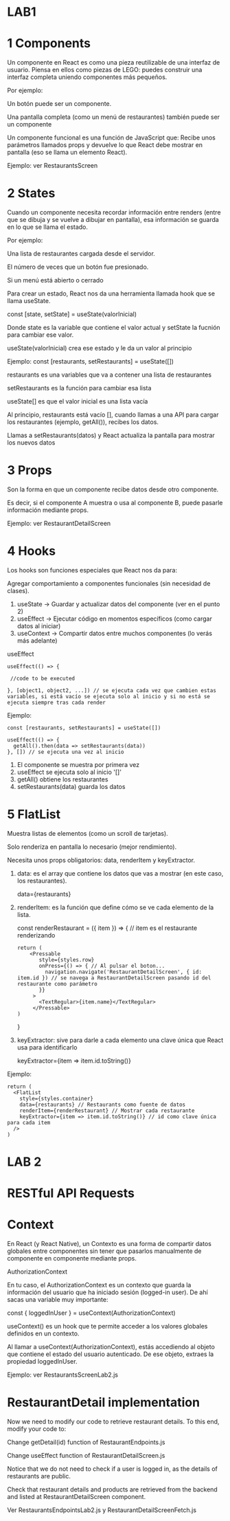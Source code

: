 # LAB1 
# 1 Components
Un componente en React es como una pieza reutilizable de una interfaz de usuario. Piensa en ellos como piezas de LEGO: puedes construir una interfaz completa uniendo componentes más pequeños.

Por ejemplo:

Un botón puede ser un componente.

Una pantalla completa (como un menú de restaurantes) también puede ser un componente

Un componente funcional es una función de JavaScript que:
Recibe unos parámetros llamados props y devuelve lo que React debe mostrar en pantalla (eso se llama un elemento React).

Ejemplo: ver RestaurantsScreen

# 2 States
Cuando un componente necesita recordar información entre renders (entre que se dibuja y se vuelve a dibujar en pantalla), esa información se guarda en lo que se llama el estado.

Por ejemplo:

Una lista de restaurantes cargada desde el servidor.

El número de veces que un botón fue presionado.

Si un menú está abierto o cerrado

Para crear un estado, React nos da una herramienta llamada hook que se llama useState.

const [state, setState] = useState(valorInicial)

Donde state es la variable que contiene el valor actual y setState la fucnión para cambiar ese valor. 

useState(valorInicial) crea ese estado y le da un valor al principio

Ejemplo: const [restaurants, setRestaurants] = useState([])

restaurants es una variables que va a contener una lista de restaurantes

setRestaurants es la función para cambiar esa lista

useState[] es que el valor inicial es una lista vacía

Al principio, restaurants está vacío [], cuando llamas a una API para cargar los restaurantes (ejemplo, getAll()), recibes los datos.

Llamas a setRestaurants(datos) y React actualiza la pantalla para mostrar los nuevos datos

# 3 Props

Son la forma en que un componente recibe datos desde otro componente.

Es decir, si el componente A muestra o usa al componente B, puede pasarle información mediante props.

Ejemplo: ver RestaurantDetailScreen

# 4 Hooks

Los hooks son funciones especiales que React nos da para:

Agregar comportamiento a componentes funcionales (sin necesidad de clases).

1. useState → Guardar y actualizar datos del componente (ver en el punto 2)
2. useEffect → Ejecutar código en momentos específicos (como cargar datos al iniciar)
3. useContext → Compartir datos entre muchos componentes (lo verás más adelante)

useEffect

    useEffect(() => {

     //code to be executed
   
    }, [object1, object2, ...]) // se ejecuta cada vez que cambien estas variables, si está vacío se ejecuta solo al inicio y si no está se ejecuta siempre tras cada render

Ejemplo: 

    const [restaurants, setRestaurants] = useState([])

    useEffect(() => {
      getAll().then(data => setRestaurants(data))
    }, []) // se ejecuta una vez al inicio

1. El componente se muestra por primera vez
2. useEffect se ejecuta solo al inicio '[]'
3. getAll() obtiene los restaurantes
4. setRestaurants(data) guarda los datos

# 5 FlatList

Muestra listas de elementos (como un scroll de tarjetas).

Solo renderiza en pantalla lo necesario (mejor rendimiento).

Necesita unos props obligatorios: data, renderItem y keyExtractor.

1. data: es el array que contiene los datos que vas a mostrar (en este caso, los restaurantes).

    data={restaurants}

2. renderItem: es la función que define cómo se ve cada elemento de la lista.

     const renderRestaurant = ({ item }) => { // item es el restaurante renderizando
   
       return (
           <Pressable
              style={styles.row}
              onPress={() => { // Al pulsar el boton...
                navigation.navigate('RestaurantDetailScreen', { id: item.id }) // se navega a RestaurantDetailScreen pasando id del restaurante como parámetro
              }}
            >
              <TextRegular>{item.name}</TextRegular>
            </Pressable>
       )
     }

3. keyExtractor: sive para darle a cada elemento una clave única que React usa para identificarlo

   keyExtractor={item => item.id.toString()}

Ejemplo: 

    return (
      <FlatList
        style={styles.container}
        data={restaurants} // Restaurants como fuente de datos
        renderItem={renderRestaurant} // Mostrar cada restaurante
        keyExtractor={item => item.id.toString()} // id como clave única para cada item
      />
    )

# LAB 2
# RESTful API Requests
# Context
En React (y React Native), un Contexto es una forma de compartir datos globales entre componentes sin tener que pasarlos manualmente de componente en componente mediante props.

AuthorizationContext

En tu caso, el AuthorizationContext es un contexto que guarda la información del usuario que ha iniciado sesión (logged-in user). De ahí sacas una variable muy importante:

const { loggedInUser } = useContext(AuthorizationContext)

useContext() es un hook que te permite acceder a los valores globales definidos en un contexto.

Al llamar a useContext(AuthorizationContext), estás accediendo al objeto que contiene el estado del usuario autenticado. De ese objeto, extraes la propiedad loggedInUser.

Ejemplo: ver RestaurantsScreenLab2.js

# RestaurantDetail implementation
Now we need to modify our code to retrieve restaurant details. To this end, modify your code to:

Change getDetail(id) function of RestaurantEndpoints.js

Change useEffect function of RestaurantDetailScreen.js

Notice that we do not need to check if a user is logged in, as the details of restaurants are public.

Check that restaurant details and products are retrieved from the backend and listed at RestaurantDetailScreen component.

Ver RestaurantsEndpointsLab2.js y RestaurantDetailScreenFetch.js
